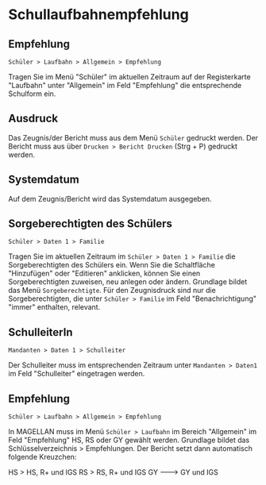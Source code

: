 ﻿# Schullaufbahnempfehlung

## Empfehlung

 `Schüler > Laufbahn > Allgemein > Empfehlung`

Tragen Sie im Menü "Schüler" im aktuellen Zeitraum auf der Registerkarte "Laufbahn" unter "Allgemein" im Feld "Empfehlung" die entsprechende Schulform ein.

## Ausdruck

Das Zeugnis/der Bericht muss aus dem Menü `Schüler` gedruckt werden.
Der Bericht muss aus über `Drucken > Bericht Drucken` (Strg + P) gedruckt werden.

## Systemdatum

Auf dem Zeugnis/Bericht wird das Systemdatum ausgegeben.

## Sorgeberechtigten des Schülers

`Schüler > Daten 1 > Familie`

Tragen Sie im aktuellen Zeitraum im `Schüler > Daten 1 > Familie`  die Sorgeberechtigten des Schülers ein. Wenn Sie die Schaltfläche "Hinzufügen" oder "Editieren" anklicken, können Sie einen Sorgeberechtigten zuweisen, neu anlegen oder ändern. Grundlage bildet das Menü `Sorgeberechtigte`. Für den Zeugnisdruck sind nur die Sorgeberechtigten, die unter `Schüler > Familie` im Feld "Benachrichtigung" "immer" enthalten, relevant.

## SchulleiterIn

`Mandanten > Daten 1 > Schulleiter`

Der Schulleiter muss im entsprechenden Zeitraum unter `Mandanten > Daten1` im Feld "Schulleiter" eingetragen werden.

## Empfehlung

 `Schüler > Laufbahn > Allgemein > Empfehlung`

In MAGELLAN muss im Menü `Schüler > Laufbahn` im Bereich "Allgemein" im Feld "Empfehlung" HS, RS oder GY gewählt werden. Grundlage bildet das Schlüsselverzeichnis > Empfehlungen. Der Bericht setzt dann automatisch folgende Kreuzchen:

HS > HS, R+ und IGS
RS > RS, R+ und IGS
GY ---> GY und IGS

